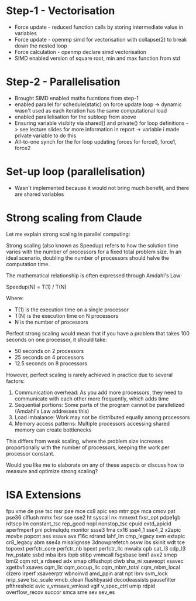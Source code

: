 # Step-1 - Vectorisation
- Force update - reduced function calls by storing intermediate value in variables
- Force update - openmp simd for vectorisation with collapse(2) to break down the nested loop
- Force calculation - openmp declare simd vectorisation
- SIMD enabled version of square root, min and max function from std

# Step-2 - Parallelisation
- Brought SIMD enabled maths fucntions from step-1
- enabled parallel for schedule(static) on force update loop -> dynamic wasn't used as each iteration has the same computational load
- enabled parallelisation for the subloop from above
- Ensuring variable visiblty via shared() and private() for loop definitions -> see lecture slides for more information in report -> variable i made private variable to do this
- All-to-one synch for the for loop updating forces for force0, force1, force2 

# Set-up loop  (parallelisation)
- Wasn't implemented because it would not bring much benefit, and there are shared variables

# Strong scaling from Claude
Let me explain strong scaling in parallel computing:

Strong scaling (also known as Speedup) refers to how the solution time varies with the number of processors for a fixed total problem size. In an ideal scenario, doubling the number of processors should halve the computation time.

The mathematical relationship is often expressed through Amdahl's Law:

Speedup(N) = T(1) / T(N)

Where:
- T(1) is the execution time on a single processor
- T(N) is the execution time on N processors
- N is the number of processors

Perfect strong scaling would mean that if you have a problem that takes 100 seconds on one processor, it should take:
- 50 seconds on 2 processors
- 25 seconds on 4 processors
- 12.5 seconds on 8 processors

However, perfect scaling is rarely achieved in practice due to several factors:

1. Communication overhead: As you add more processors, they need to communicate with each other more frequently, which adds time
2. Sequential portions: Some parts of the program cannot be parallelized (Amdahl's Law addresses this)
3. Load imbalance: Work may not be distributed equally among processors
4. Memory access patterns: Multiple processors accessing shared memory can create bottlenecks

This differs from weak scaling, where the problem size increases proportionally with the number of processors, keeping the work per processor constant.

Would you like me to elaborate on any of these aspects or discuss how to measure and optimize strong scaling?

# ISA Extensions
fpu vme de pse tsc msr pae mce cx8 apic sep mtrr pge mca cmov pat pse36 clflush mmx fxsr sse sse2 ht syscall nx mmxext fxsr_opt pdpe1gb rdtscp lm constant_tsc rep_good nopl nonstop_tsc cpuid extd_apicid aperfmperf pni pclmulqdq monitor ssse3 fma cx16 sse4_1 sse4_2 x2apic movbe popcnt aes xsave avx f16c rdrand lahf_lm cmp_legacy svm extapic cr8_legacy abm sse4a misalignsse 3dnowprefetch osvw ibs skinit wdt tce topoext perfctr_core perfctr_nb bpext perfctr_llc mwaitx cpb cat_l3 cdp_l3 hw_pstate ssbd mba ibrs ibpb stibp vmmcall fsgsbase bmi1 avx2 smep bmi2 cqm rdt_a rdseed adx smap clflushopt clwb sha_ni xsaveopt xsavec xgetbv1 xsaves cqm_llc cqm_occup_llc cqm_mbm_total cqm_mbm_local clzero irperf xsaveerptr wbnoinvd amd_ppin arat npt lbrv svm_lock nrip_save tsc_scale vmcb_clean flushbyasid decodeassists pausefilter pfthreshold avic v_vmsave_vmload vgif v_spec_ctrl umip rdpid overflow_recov succor smca sme sev sev_es